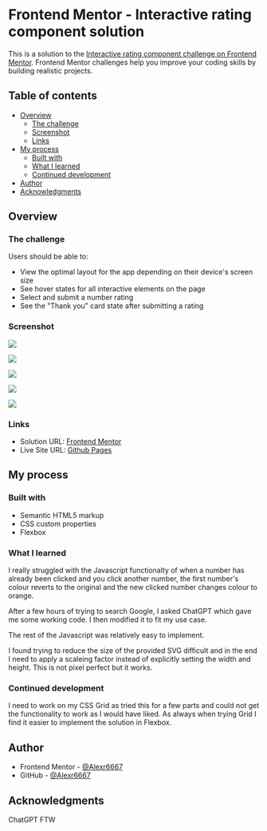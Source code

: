 # Frontend Mentor - Interactive rating component solution

This is a solution to the [Interactive rating component challenge on Frontend Mentor](https://www.frontendmentor.io/challenges/interactive-rating-component-koxpeBUmI). Frontend Mentor challenges help you improve your coding skills by building realistic projects.

## Table of contents

- [Overview](#overview)
  - [The challenge](#the-challenge)
  - [Screenshot](#screenshot)
  - [Links](#links)
- [My process](#my-process)
  - [Built with](#built-with)
  - [What I learned](#what-i-learned)
  - [Continued development](#continued-development)
- [Author](#author)
- [Acknowledgments](#acknowledgments)

## Overview

### The challenge

Users should be able to:

- View the optimal layout for the app depending on their device's screen size
- See hover states for all interactive elements on the page
- Select and submit a number rating
- See the "Thank you" card state after submitting a rating

### Screenshot

![](./screenshots/Screenshot%201.png)

![](./screenshots/Screenshot%202.png)

![](./screenshots/Screenshot%203.png)

![](./screenshots/Screenshot%204.png)

![](./screenshots/Screenshot%205.png)

### Links

- Solution URL: [Frontend Mentor](https://www.frontendmentor.io/solutions/interactive-rating-component-9LzOKVeZv8)
- Live Site URL: [Github Pages](https://alexr6667.github.io/Interactive_Rating_Component/)

## My process

### Built with

- Semantic HTML5 markup
- CSS custom properties
- Flexbox

### What I learned

I really struggled with the Javascript functionalty of when a number has already been clicked and you click another number, the first number's colour reverts to the original and the new clicked number changes colour to orange.

After a few hours of trying to search Google, I asked ChatGPT which gave me some working code. I then modified it to fit my use case.

The rest of the Javascript was relatively easy to implement.

I found trying to reduce the size of the provided SVG difficult and in the end I need to apply a scaleing factor instead of explicitly setting the width and height. This is not pixel perfect but it works.

### Continued development

I need to work on my CSS Grid as tried this for a few parts and could not get the functionality to work as I would have liked.
As always when trying Grid I find it easier to implement the solution in Flexbox.

## Author

- Frontend Mentor - [@Alexr6667](https://www.frontendmentor.io/profile/Alexr6667)
- GitHub - [@Alexr6667](https://github.com/Alexr6667)

## Acknowledgments

ChatGPT FTW
